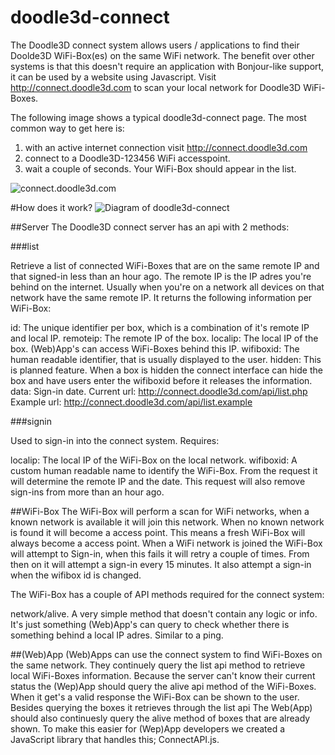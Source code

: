 # doodle3d-connect
The Doodle3D connect system allows users / applications to find their Doolde3D WiFi-Box(es) on the same WiFi network. The benefit over other systems is that this doesn't require an application with Bonjour-like support, it can be used by a website using Javascript. Visit http://connect.doodle3d.com to scan your local network for Doodle3D WiFi-Boxes.

The following image shows a typical doodle3d-connect page. The most common way to get here is:

1. with an active internet connection visit http://connect.doodle3d.com
2. connect to a Doodle3D-123456 WiFi accesspoint.
3. wait a couple of seconds. Your WiFi-Box should appear in the list.

![connect.doodle3d.com](https://cloud.githubusercontent.com/assets/156066/15451030/645fd5ae-1fb0-11e6-9521-e2271c1d2bc5.png)

#How does it work?
![Diagram of doodle3d-connect](https://cloud.githubusercontent.com/assets/156066/15450961/519baea0-1fad-11e6-9b58-9ca597db0a55.png)

##Server
The Doodle3D connect server has an api with 2 methods:

###list

Retrieve a list of connected WiFi-Boxes that are on the same remote IP and that signed-in less than an hour ago. The remote IP is the IP adres you're behind on the internet. Usually when you're on a network all devices on that network have the same remote IP. It returns the following information per WiFi-Box:

id: The unique identifier per box, which is a combination of it's remote IP and local IP.
remoteip: The remote IP of the box.
localip: The local IP of the box. (Web)App's can access WiFi-Boxes behind this IP.
wifiboxid: The human readable identifier, that is usually displayed to the user.
hidden: This is planned feature. When a box is hidden the connect interface can hide the box and have users enter the wifiboxid before it releases the information.
data: Sign-in date.
Current url: http://connect.doodle3d.com/api/list.php
Example url: http://connect.doodle3d.com/api/list.example

###signin

Used to sign-in into the connect system. Requires:

localip: The local IP of the WiFi-Box on the local network.
wifiboxid: A custom human readable name to identify the WiFi-Box.
From the request it will determine the remote IP and the date. This request will also remove sign-ins from more than an hour ago. 

##WiFi-Box
The WiFi-Box will perform a scan for WiFi networks, when a known network is available it will join this network. When no known network is found it will become a access point. This means a fresh WiFi-Box will always become a access point.
When a WiFi network is joined the WiFi-Box will attempt to Sign-in, when this fails it will retry a couple of times. From then on it will attempt a sign-in every 15 minutes. It also attempt a sign-in when the wifibox id is changed.

The WiFi-Box has a couple of API methods required for the connect system:

network/alive. A very simple method that doesn't contain any logic or info. It's just something (Web)App's can query to check whether there is something behind a local IP adres. Similar to a ping.

##(Web)App
(Web)Apps can use the connect system to find WiFi-Boxes on the same network.
They continuely query the list api method to retrieve local WiFi-Boxes information. Because the server can't know their current status the (Wep)App should query the alive api method of the WiFi-Boxes. When it get's a valid response the WiFi-Box can be shown to the user. Besides querying the boxes it retrieves through the list api The Web(App) should also continuesly query the alive method of boxes that are already shown. To make this easier for (Wep)App developers we created a JavaScript library that handles this; ConnectAPI.js.

